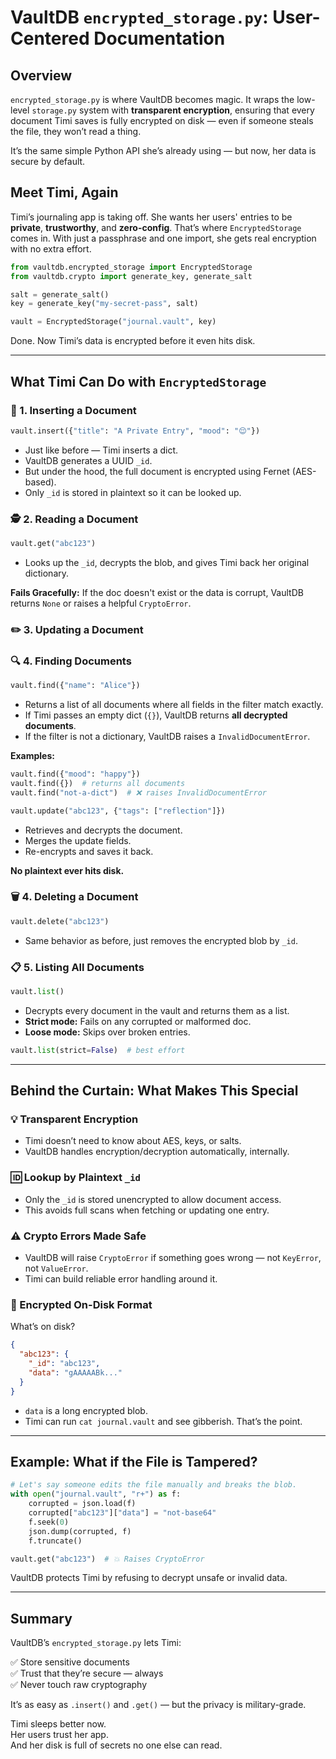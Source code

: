 # VaultDB `encrypted_storage.py`: User-Centered Documentation

## Overview

`encrypted_storage.py` is where VaultDB becomes magic. It wraps the low-level `storage.py` system with **transparent encryption**, ensuring that every document Timi saves is fully encrypted on disk — even if someone steals the file, they won’t read a thing.

It’s the same simple Python API she’s already using — but now, her data is secure by default.

## Meet Timi, Again

Timi’s journaling app is taking off. She wants her users' entries to be **private**, **trustworthy**, and **zero-config**. That’s where `EncryptedStorage` comes in. With just a passphrase and one import, she gets real encryption with no extra effort.

```python
from vaultdb.encrypted_storage import EncryptedStorage
from vaultdb.crypto import generate_key, generate_salt

salt = generate_salt()
key = generate_key("my-secret-pass", salt)

vault = EncryptedStorage("journal.vault", key)
```

Done. Now Timi’s data is encrypted before it even hits disk.

---

## What Timi Can Do with `EncryptedStorage`

### 🔐 1. Inserting a Document

```python
vault.insert({"title": "A Private Entry", "mood": "😌"})
```

* Just like before — Timi inserts a dict.
* VaultDB generates a UUID `_id`.
* But under the hood, the full document is encrypted using Fernet (AES-based).
* Only `_id` is stored in plaintext so it can be looked up.

### 🕵️ 2. Reading a Document

```python
vault.get("abc123")
```

* Looks up the `_id`, decrypts the blob, and gives Timi back her original dictionary.

**Fails Gracefully:** If the doc doesn't exist or the data is corrupt, VaultDB returns `None` or raises a helpful `CryptoError`.

### ✏️ 3. Updating a Document
### 🔍 4. Finding Documents

```python
vault.find({"name": "Alice"})
```

* Returns a list of all documents where all fields in the filter match exactly.
* If Timi passes an empty dict (`{}`), VaultDB returns **all decrypted documents**.
* If the filter is not a dictionary, VaultDB raises a `InvalidDocumentError`.

**Examples:**
```python
vault.find({"mood": "happy"})
vault.find({})  # returns all documents
vault.find("not-a-dict")  # ❌ raises InvalidDocumentError
```



```python
vault.update("abc123", {"tags": ["reflection"]})
```

* Retrieves and decrypts the document.
* Merges the update fields.
* Re-encrypts and saves it back.

**No plaintext ever hits disk.**

### 🗑️ 4. Deleting a Document

```python
vault.delete("abc123")
```

* Same behavior as before, just removes the encrypted blob by `_id`.

### 📋 5. Listing All Documents

```python
vault.list()
```

* Decrypts every document in the vault and returns them as a list.
* **Strict mode:** Fails on any corrupted or malformed doc.
* **Loose mode:** Skips over broken entries.

```python
vault.list(strict=False)  # best effort
```

---

## Behind the Curtain: What Makes This Special

### 💡 Transparent Encryption

* Timi doesn’t need to know about AES, keys, or salts.
* VaultDB handles encryption/decryption automatically, internally.

### 🆔 Lookup by Plaintext `_id`

* Only the `_id` is stored unencrypted to allow document access.
* This avoids full scans when fetching or updating one entry.

### ⚠️ Crypto Errors Made Safe

* VaultDB will raise `CryptoError` if something goes wrong — not `KeyError`, not `ValueError`.
* Timi can build reliable error handling around it.

### 🧪 Encrypted On-Disk Format

What’s on disk?

```json
{
  "abc123": {
    "_id": "abc123",
    "data": "gAAAAABk..."
  }
}
```

* `data` is a long encrypted blob.
* Timi can run `cat journal.vault` and see gibberish. That’s the point.

---

## Example: What if the File is Tampered?

```python
# Let's say someone edits the file manually and breaks the blob.
with open("journal.vault", "r+") as f:
    corrupted = json.load(f)
    corrupted["abc123"]["data"] = "not-base64"
    f.seek(0)
    json.dump(corrupted, f)
    f.truncate()

vault.get("abc123")  # 💥 Raises CryptoError
```

VaultDB protects Timi by refusing to decrypt unsafe or invalid data.

---

## Summary

VaultDB’s `encrypted_storage.py` lets Timi:

✅ Store sensitive documents  
✅ Trust that they’re secure — always  
✅ Never touch raw cryptography  

It’s as easy as `.insert()` and `.get()` — but the privacy is military-grade.

Timi sleeps better now.  
Her users trust her app.  
And her disk is full of secrets no one else can read.
